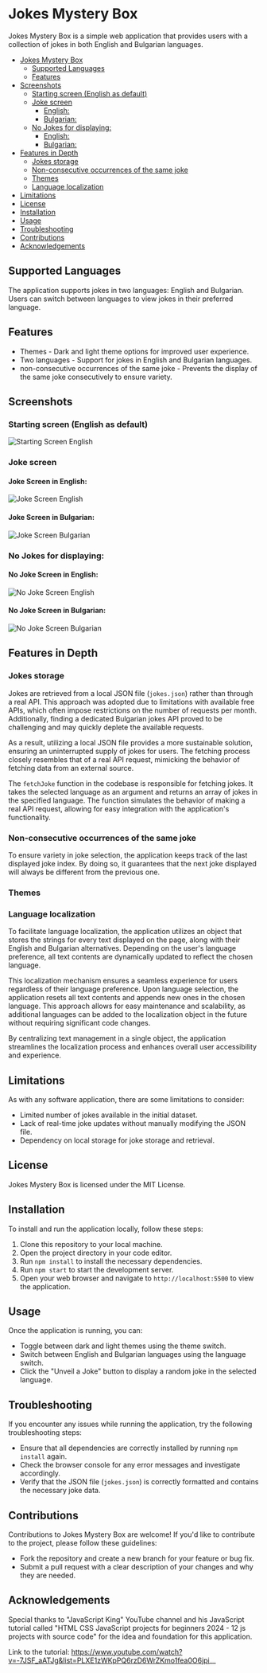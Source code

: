 # Jokes Mystery Box

Jokes Mystery Box is a simple web application that provides users with a collection of jokes in both English and Bulgarian languages.

- [Jokes Mystery Box](#jokes-mystery-box)
  - [Supported Languages](#supported-languages)
  - [Features](#features)
- [Screenshots](#screenshots)
  - [Starting screen (English as default)](#starting-screen-english-as-default)
  - [Joke screen](#joke-screen)
    - [English:](#joke-screen-in-english)
    - [Bulgarian:](#joke-screen-in-bulgarian)
  - [No Jokes for displaying:](#no-jokes-for-displaying)
    - [English:](#no-joke-screen-in-english)
    - [Bulgarian:](#no-joke-screen-in-bulgarian)
- [Features in Depth](#features-in-depth)
  - [Jokes storage](#jokes-storage)
  - [Non-consecutive occurrences of the same joke](#non-consecutive-occurrences-of-the-same-joke)
  - [Themes](#themes)
  - [Language localization](#language-localization)
- [Limitations](#limitations)
- [License](#license)
- [Installation](#installation)
- [Usage](#usage)
- [Troubleshooting](#troubleshooting)
- [Contributions](#contributions)
- [Acknowledgements](#acknowledgements)

## Supported Languages

The application supports jokes in two languages: English and Bulgarian. Users can switch between languages to view jokes in their preferred language.

## Features

- Themes - Dark and light theme options for improved user experience.
- Two languages - Support for jokes in English and Bulgarian languages.
- non-consecutive occurrences of the same joke - Prevents the display of the same joke consecutively to ensure variety.

## Screenshots

### Starting screen (English as default)

![Starting Screen English](/screenshots/starting-screen-en.png)

### Joke screen

#### Joke Screen in English:

![Joke Screen English](/screenshots/joke-displayed-en.png)

#### Joke Screen in Bulgarian:

![Joke Screen Bulgarian](/screenshots/joke-displayed-en.png)

### No Jokes for displaying:

#### No Joke Screen in English:

![No Joke Screen English](/screenshots/no-jokes-en.png)

#### No Joke Screen in Bulgarian:

![No Joke Screen Bulgarian](/screenshots/no-jokes-bg.png)

## Features in Depth

### Jokes storage

Jokes are retrieved from a local JSON file (`jokes.json`) rather than through a real API. This approach was adopted due to limitations with available free APIs, which often impose restrictions on the number of requests per month. Additionally, finding a dedicated Bulgarian jokes API proved to be challenging and may quickly deplete the available requests.

As a result, utilizing a local JSON file provides a more sustainable solution, ensuring an uninterrupted supply of jokes for users. The fetching process closely resembles that of a real API request, mimicking the behavior of fetching data from an external source.

The `fetchJoke` function in the codebase is responsible for fetching jokes. It takes the selected language as an argument and returns an array of jokes in the specified language. The function simulates the behavior of making a real API request, allowing for easy integration with the application's functionality.

### Non-consecutive occurrences of the same joke

To ensure variety in joke selection, the application keeps track of the last displayed joke index. By doing so, it guarantees that the next joke displayed will always be different from the previous one.

### Themes

### Language localization

To facilitate language localization, the application utilizes an object that stores the strings for every text displayed on the page, along with their English and Bulgarian alternatives. Depending on the user's language preference, all text contents are dynamically updated to reflect the chosen language.

This localization mechanism ensures a seamless experience for users regardless of their language preference. Upon language selection, the application resets all text contents and appends new ones in the chosen language. This approach allows for easy maintenance and scalability, as additional languages can be added to the localization object in the future without requiring significant code changes.

By centralizing text management in a single object, the application streamlines the localization process and enhances overall user accessibility and experience.

## Limitations

As with any software application, there are some limitations to consider:

- Limited number of jokes available in the initial dataset.
- Lack of real-time joke updates without manually modifying the JSON file.
- Dependency on local storage for joke storage and retrieval.

## License

Jokes Mystery Box is licensed under the MIT License.

## Installation

To install and run the application locally, follow these steps:

1. Clone this repository to your local machine.
2. Open the project directory in your code editor.
3. Run `npm install` to install the necessary dependencies.
4. Run `npm start` to start the development server.
5. Open your web browser and navigate to `http://localhost:5500` to view the application.

## Usage

Once the application is running, you can:

- Toggle between dark and light themes using the theme switch.
- Switch between English and Bulgarian languages using the language switch.
- Click the "Unveil a Joke" button to display a random joke in the selected language.

## Troubleshooting

If you encounter any issues while running the application, try the following troubleshooting steps:

- Ensure that all dependencies are correctly installed by running `npm install` again.
- Check the browser console for any error messages and investigate accordingly.
- Verify that the JSON file (`jokes.json`) is correctly formatted and contains the necessary joke data.

## Contributions

Contributions to Jokes Mystery Box are welcome! If you'd like to contribute to the project, please follow these guidelines:

- Fork the repository and create a new branch for your feature or bug fix.
- Submit a pull request with a clear description of your changes and why they are needed.

## Acknowledgements

Special thanks to "JavaScript King" YouTube channel and his JavaScript tutorial called "HTML CSS JavaScript projects for beginners 2024 - 12 js projects with source code" for the idea and foundation for this application.

Link to the tutorial: https://www.youtube.com/watch?v=-7JSF_aATJg&list=PLXE1zWKpPQ6rzD6WrZKmo1fea0O6jpi__
